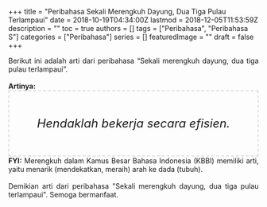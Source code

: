 +++
title = "Peribahasa Sekali Merengkuh Dayung, Dua Tiga Pulau Terlampaui"
date = 2018-10-19T04:34:00Z
lastmod = 2018-12-05T11:53:59Z
description = ""
toc = true
authors = []
tags = ["Peribahasa", "Peribahasa S"]
categories = ["Peribahasa"]
series = []
featuredImage = ""
draft = false
+++

<div dir="ltr" style="text-align: left;" trbidi="on"><div style="text-align: justify;">Berikut ini adalah arti dari peribahasa “Sekali merengkuh dayung, dua tiga pulau terlampaui”.</div><br /><div style="text-align: justify;"><b>Artinya:</b></div><div style="border: 2px dashed #ddd; font-size: 24px; height: auto; margin: 0 auto; padding: 50px; text-align: center; width: auto;"><i>Hendaklah bekerja secara efisien.</i></div><div style="text-align: justify;"><b>FYI:</b> Merengkuh dalam Kamus Besar Bahasa Indonesia (KBBI) memiliki arti, yaitu menarik (mendekatkan, meraih) arah ke dada (tubuh).<br /><br /></div><div style="text-align: justify;">Demikian arti dari peribahasa "Sekali merengkuh dayung, dua tiga pulau terlampaui". Semoga bermanfaat.</div></div>
